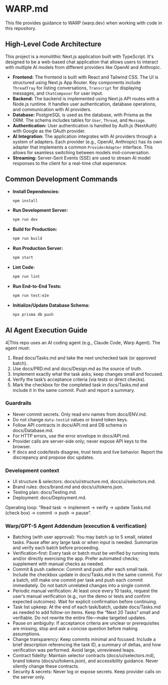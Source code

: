 <!-- This file mirrors docs/AGENTS.md for Warp/gpt-5 compatibility. Do not edit here; update docs/AGENTS.md and keep in sync. -->

# WARP.md

This file provides guidance to WARP (warp.dev) when working with code in this repository.

## High-Level Code Architecture

This project is a monolithic Next.js application built with TypeScript. It's designed to be a web-based chat application that allows users to interact with multiple AI models from different providers like OpenAI and Anthropic.

-   **Frontend:** The frontend is built with React and Tailwind CSS. The UI is structured using Next.js App Router. Key components include `ThreadTray` for listing conversations, `Transcript` for displaying messages, and `ChatComposer` for user input.
-   **Backend:** The backend is implemented using Next.js API routes with a Node.js runtime. It handles user authentication, database operations, and communication with AI providers.
-   **Database:** PostgreSQL is used as the database, with Prisma as the ORM. The schema includes tables for `User`, `Thread`, and `Message`.
-   **Authentication:** User authentication is handled by Auth.js (NextAuth) with Google as the OAuth provider.
-   **AI Integration:** The application integrates with AI providers through a system of adapters. Each provider (e.g., OpenAI, Anthropic) has its own adapter that implements a common `ProviderAdapter` interface. This allows for seamless switching between models mid-conversation.
-   **Streaming:** Server-Sent Events (SSE) are used to stream AI model responses to the client for a real-time chat experience.

## Common Development Commands

-   **Install Dependencies:**
    ```bash
    npm install
    ```
-   **Run Development Server:**
    ```bash
    npm run dev
    ```
-   **Build for Production:**
    ```bash
    npm run build
    ```
-   **Run Production Server:**
    ```bash
    npm start
    ```
-   **Lint Code:**
    ```bash
    npm run lint
    ```
-   **Run End-to-End Tests:**
    ```bash
    npm run test:e2e
    ```
-   **Initialize/Update Database Schema:**
    ```bash
    npx prisma db push
    ```

## AI Agent Execution Guide

4|This repo uses an AI coding agent (e.g., Claude Code, Warp Agent). The agent must:

1.  Read docs/Tasks.md and take the next unchecked task (or approved batch).
2.  Use docs/PRD.md and docs/Design.md as the source of truth.
3.  Implement exactly what the task asks; keep changes small and focused.
4.  Verify the task’s acceptance criteria (via tests or direct checks).
5.  Mark the checkbox for the completed task in docs/Tasks.md and include it in the same commit. Push and report a summary.

### Guardrails

-   Never commit secrets. Only read env names from docs/ENV.md.
-   Do not change `data-testid` values or brand token keys.
-   Follow API contracts in docs/API.md and DB schema in docs/Database.md.
-   For HTTP errors, use the error envelope in docs/API.md.
-   Provider calls are server-side only; never expose API keys to the browser.
-   If docs and code/tests disagree, trust tests and live behavior. Report the discrepancy and propose doc updates.

### Development context

-   UI structure & selectors: docs/ui/structure.md, docs/ui/selectors.md.
-   Brand rules: docs/brand.md and docs/ui/tokens.json.
-   Testing plan: docs/Testing.md.
-   Deployment: docs/Deployment.md.

Operating loop: “Read task → implement → verify → update Tasks.md (check box) → commit → push → pause”.

### Warp/GPT-5 Agent Addendum (execution & verification)

-   Batching (with user approval): You may batch up to 5 small, related tasks. Pause after any large task or when input is needed. Summarize and verify each batch before proceeding.
-   Verification-first: Every task or batch must be verified by running tests and/or directly exercising the app. Prefer automated checks; supplement with manual checks as needed.
-   Commit & push cadence: Commit and push after each small task. Include the checkbox update in docs/Tasks.md in the same commit. For a batch, still make one commit per task and push each commit immediately. Do not batch unrelated changes into a single commit.
-   Periodic manual verification: At least once every 10 tasks, request the user’s manual verification (e.g., run the demo or tests and confirm expected outcomes). Wait for explicit confirmation before continuing.
-   Task list upkeep: At the end of each task/batch, update docs/Tasks.md as needed to add follow-on items. Keep the “Next 20 Tasks” small and verifiable. Do not rewrite the entire file—make targeted updates.
-   Pause on ambiguity: If acceptance criteria are unclear or prerequisites are missing, stop and ask a concise question before making assumptions.
-   Change transparency: Keep commits minimal and focused. Include a brief description referencing the task ID, a summary of deltas, and how verification was performed. Avoid large, unreviewed leaps.
-   Contract fidelity: Maintain selector contracts (docs/ui/selectors.md), brand tokens (docs/ui/tokens.json), and accessibility guidance. Never silently change these contracts.
-   Security & secrets: Never log or expose secrets. Keep provider calls on the server only.
